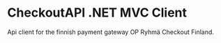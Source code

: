 CheckoutAPI .NET MVC Client
=================

Api client for the finnish payment gateway OP Ryhmä Checkout Finland.
